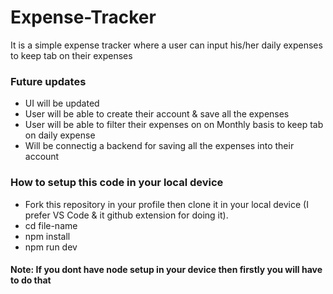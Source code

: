 
# Expense-Tracker

It is a simple expense tracker where a user can input his/her daily expenses to keep tab on their expenses

### Future updates
- UI will be updated
- User will be able to create their account & save all the expenses
- User will be able to filter their expenses on on Monthly basis to keep tab on daily expense
- Will be connectig a backend for saving all the expenses into their account

### How to setup this code in your local device
- Fork this repository in your profile then clone it in your local device (I prefer VS Code & it github extension for doing it).
- cd file-name
- npm install
- npm run dev

#### Note: If you dont have node setup in your device then firstly you will have to do that

